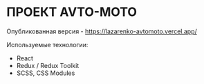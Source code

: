 # ПРОЕКТ AVTO-MOTO

Опубликованная версия - https://lazarenko-avtomoto.vercel.app/

Используемые технологии:

- React
- Redux / Redux Toolkit
- SCSS, CSS Modules
